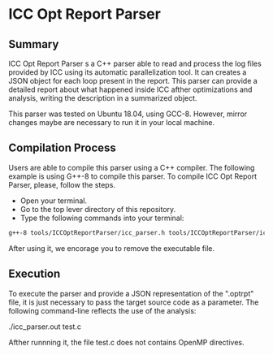 # ICC Opt Report Parser

## Summary

ICC Opt Report Parser s a C++ parser able to read and process the log files provided by ICC using its automatic parallelization tool. It can creates a JSON object for each loop present in the report. This parser can provide a detailed report about what happened inside ICC afther optimizations and analysis, writing the description in a summarized object.

This parser was tested on Ubuntu 18.04, using GCC-8. However, mirror changes maybe are necessary to run it in your local machine.

## Compilation Process

Users are able to compile this parser using a C++ compiler. The following example is using G++-8 to compile this parser.
To compile ICC Opt Report Parser, please, follow the steps.

* Open your terminal.
* Go to the top lever directory of this repository.
* Type the following commands into your terminal:
```bash
g++-8 tools/ICCOptReportParser/icc_parser.h tools/ICCOptReportParser/icc_parser.cpp -o icc_parser.out
```

After using it, we encorage you to remove the executable file.

## Execution

To execute the parser and provide a JSON representation of the ".optrpt" file, it is just necessary to pass the target source code as a parameter. The following command-line reflects the use of the analysis:

./icc_parser.out test.c

Afther runnning it, the file test.c does not contains OpenMP directives.

